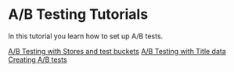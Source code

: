 # A/B Testing Tutorials

In this tutorial you learn how to set up A/B tests.

[A/B Testing with Stores and test buckets](ab-testing-with-stores-and-test-buckets.md)
[A/B Testing with Title data](ab-testing-with-title-data.md)
[Creating A/B tests](creating-ab-tests.md)
